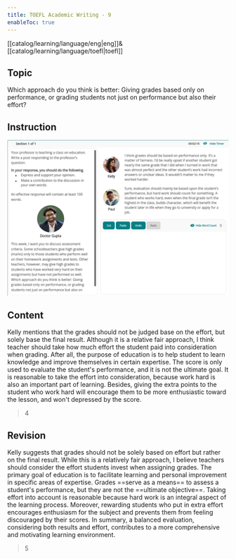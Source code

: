 ```yaml
---
title: TOEFL Academic Writing - 9
enableToc: true
---
```

[[catalog/learning/language/eng|eng]]&
[[catalog/learning/language/toefl|toefl]]   

## Topic
Which approach do you think is better: Giving grades based only on performance, or grading students not just on performance but also their effort?

## Instruction
![](images/english/TOEFL_Academic_Writing_9.png)

## Content
Kelly mentions that the grades should not be judged base on the effort, but solely base the final result. Although it is a relative fair approach, I think teacher should take how much effort the student paid into consideration when grading. After all, the purpose of education is to help student to learn knowledge and improve themselves in certain expertise. The score is only used to evaluate the student's performance, and it is not the ultimate goal. It is reasonable to take the effort into consideration, because work hard is also an important part of learning. Besides, giving the extra points to the student who work hard will encourage them to be more enthusiastic toward the lesson, and won't depressed by the score.
> 4

## Revision
Kelly suggests that grades should not be solely based on effort but rather on the final result. While this is a relatively fair approach, I believe teachers should consider the effort students invest when assigning grades. The primary goal of education is to facilitate learning and personal improvement in specific areas of expertise. Grades ==serve as a means== to assess a student's performance, but they are not the ==ultimate objective==. Taking effort into account is reasonable because hard work is an integral aspect of the learning process. Moreover, rewarding students who put in extra effort encourages enthusiasm for the subject and prevents them from feeling discouraged by their scores. In summary, a balanced evaluation, considering both results and effort, contributes to a more comprehensive and motivating learning environment.
> 5